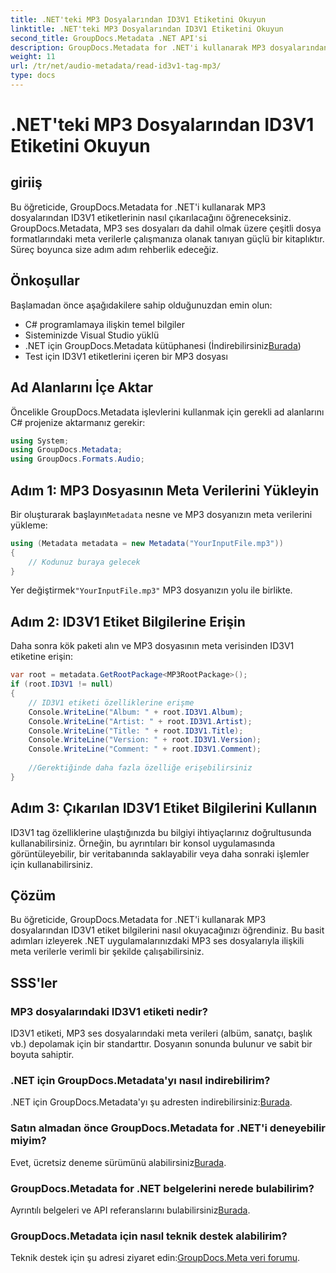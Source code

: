 ```yaml
---
title: .NET'teki MP3 Dosyalarından ID3V1 Etiketini Okuyun
linktitle: .NET'teki MP3 Dosyalarından ID3V1 Etiketini Okuyun
second_title: GroupDocs.Metadata .NET API'si
description: GroupDocs.Metadata for .NET'i kullanarak MP3 dosyalarından ID3V1 etiketlerini nasıl okuyacağınızı öğrenin. Kod örnekleriyle adım adım eğitim.
weight: 11
url: /tr/net/audio-metadata/read-id3v1-tag-mp3/
type: docs
---
```

# .NET'teki MP3 Dosyalarından ID3V1 Etiketini Okuyun

## giriiş
Bu öğreticide, GroupDocs.Metadata for .NET'i kullanarak MP3 dosyalarından ID3V1 etiketlerinin nasıl çıkarılacağını öğreneceksiniz. GroupDocs.Metadata, MP3 ses dosyaları da dahil olmak üzere çeşitli dosya formatlarındaki meta verilerle çalışmanıza olanak tanıyan güçlü bir kitaplıktır. Süreç boyunca size adım adım rehberlik edeceğiz.
## Önkoşullar
Başlamadan önce aşağıdakilere sahip olduğunuzdan emin olun:
- C# programlamaya ilişkin temel bilgiler
- Sisteminizde Visual Studio yüklü
-  .NET için GroupDocs.Metadata kütüphanesi (İndirebilirsiniz[Burada](https://releases.groupdocs.com/metadata/net/))
- Test için ID3V1 etiketlerini içeren bir MP3 dosyası

## Ad Alanlarını İçe Aktar
Öncelikle GroupDocs.Metadata işlevlerini kullanmak için gerekli ad alanlarını C# projenize aktarmanız gerekir:
```csharp
using System;
using GroupDocs.Metadata;
using GroupDocs.Formats.Audio;
```
## Adım 1: MP3 Dosyasının Meta Verilerini Yükleyin
 Bir oluşturarak başlayın`Metadata` nesne ve MP3 dosyanızın meta verilerini yükleme:
```csharp
using (Metadata metadata = new Metadata("YourInputFile.mp3"))
{
    // Kodunuz buraya gelecek
}
```
 Yer değiştirmek`"YourInputFile.mp3"` MP3 dosyanızın yolu ile birlikte.
## Adım 2: ID3V1 Etiket Bilgilerine Erişin
Daha sonra kök paketi alın ve MP3 dosyasının meta verisinden ID3V1 etiketine erişin:
```csharp
var root = metadata.GetRootPackage<MP3RootPackage>();
if (root.ID3V1 != null)
{
    // ID3V1 etiketi özelliklerine erişme
    Console.WriteLine("Album: " + root.ID3V1.Album);
    Console.WriteLine("Artist: " + root.ID3V1.Artist);
    Console.WriteLine("Title: " + root.ID3V1.Title);
    Console.WriteLine("Version: " + root.ID3V1.Version);
    Console.WriteLine("Comment: " + root.ID3V1.Comment);
    
    //Gerektiğinde daha fazla özelliğe erişebilirsiniz
}
```
## Adım 3: Çıkarılan ID3V1 Etiket Bilgilerini Kullanın
ID3V1 tag özelliklerine ulaştığınızda bu bilgiyi ihtiyaçlarınız doğrultusunda kullanabilirsiniz. Örneğin, bu ayrıntıları bir konsol uygulamasında görüntüleyebilir, bir veritabanında saklayabilir veya daha sonraki işlemler için kullanabilirsiniz.

## Çözüm
Bu öğreticide, GroupDocs.Metadata for .NET'i kullanarak MP3 dosyalarından ID3V1 etiket bilgilerini nasıl okuyacağınızı öğrendiniz. Bu basit adımları izleyerek .NET uygulamalarınızdaki MP3 ses dosyalarıyla ilişkili meta verilerle verimli bir şekilde çalışabilirsiniz.

## SSS'ler
### MP3 dosyalarındaki ID3V1 etiketi nedir?
ID3V1 etiketi, MP3 ses dosyalarındaki meta verileri (albüm, sanatçı, başlık vb.) depolamak için bir standarttır. Dosyanın sonunda bulunur ve sabit bir boyuta sahiptir.
### .NET için GroupDocs.Metadata'yı nasıl indirebilirim?
 .NET için GroupDocs.Metadata'yı şu adresten indirebilirsiniz:[Burada](https://releases.groupdocs.com/metadata/net/).
### Satın almadan önce GroupDocs.Metadata for .NET'i deneyebilir miyim?
 Evet, ücretsiz deneme sürümünü alabilirsiniz[Burada](https://releases.groupdocs.com/).
### GroupDocs.Metadata for .NET belgelerini nerede bulabilirim?
 Ayrıntılı belgeleri ve API referanslarını bulabilirsiniz[Burada](https://tutorials.groupdocs.com/metadata/net/).
### GroupDocs.Metadata için nasıl teknik destek alabilirim?
 Teknik destek için şu adresi ziyaret edin:[GroupDocs.Meta veri forumu](https://forum.groupdocs.com/c/metadata/14).